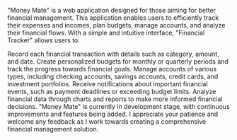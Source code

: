 "Money Mate" is a web application designed for those aiming for better financial management. This application enables users to efficiently track their expenses and incomes, plan budgets, manage accounts, and analyze their financial flows. With a simple and intuitive interface, "Financial Tracker" allows users to:

Record each financial transaction with details such as category, amount, and date. Create personalized budgets for monthly or quarterly periods and track the progress towards financial goals. Manage accounts of various types, including checking accounts, savings accounts, credit cards, and investment portfolios. Receive notifications about important financial events, such as payment deadlines or exceeding budget limits. Analyze financial data through charts and reports to make more informed financial decisions. "Money Mate" is currently in development stage, with continuous improvements and features being added. I appreciate your patience and welcome any feedback as I work towards creating a comprehensive financial management solution.
